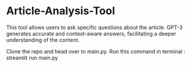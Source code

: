 # Article-Analysis-Tool
This tool allows users to ask specific questions about the article.
GPT-3 generates accurate and context-aware answers, facilitating a deeper understanding of the content.

Clone the repo and head over to main.py.
Run this command in terminal : streamlit run main.py
